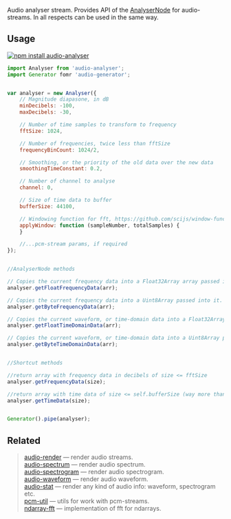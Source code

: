 Audio analyser stream. Provides API of the [AnalyserNode](https://developer.mozilla.org/en/docs/Web/API/AnalyserNode) for audio-streams. In all respects can be used in the same way.

## Usage

[![npm install audio-analyser](https://nodei.co/npm/audio-analyser.png?mini=true)](https://npmjs.org/package/audio-analyser)

```js
import Analyser from 'audio-analyser';
import Generator fomr 'audio-generator';


var analyser = new Analyser({
	// Magnitude diapasone, in dB
	minDecibels: -100,
	maxDecibels: -30,

	// Number of time samples to transform to frequency
	fftSize: 1024,

	// Number of frequencies, twice less than fftSize
	frequencyBinCount: 1024/2,

	// Smoothing, or the priority of the old data over the new data
	smoothingTimeConstant: 0.2,

	// Number of channel to analyse
	channel: 0,

	// Size of time data to buffer
	bufferSize: 44100,

	// Windowing function for fft, https://github.com/scijs/window-functions
	applyWindow: function (sampleNumber, totalSamples) {
	}

	//...pcm-stream params, if required
});


//AnalyserNode methods

// Copies the current frequency data into a Float32Array array passed into it.
analyser.getFloatFrequencyData(arr);

// Copies the current frequency data into a Uint8Array passed into it.
analyser.getByteFrequencyData(arr);

// Copies the current waveform, or time-domain data into a Float32Array array passed into it.
analyser.getFloatTimeDomainData(arr);

// Copies the current waveform, or time-domain data into a Uint8Array passed into it.
analyser.getByteTimeDomainData(arr);


//Shortcut methods

//return array with frequency data in decibels of size <= fftSize
analyser.getFrequencyData(size);

//return array with time data of size <= self.bufferSize (way more than fftSize)
analyser.getTimeData(size);


Generator().pipe(analyser);
```

## Related

> [audio-render](https://npmjs.org/package/audio-render) — render audio streams.<br/>
> [audio-spectrum](https://npmjs.org/package/audio-spectrum) — render audio spectrum.<br/>
> [audio-spectrogram](https://npmjs.org/package/audio-spectrogram) — render audio spectrogram.<br/>
> [audio-waveform](https://npmjs.org/package/audio-waveform) — render audio waveform.<br/>
> [audio-stat](https://npmjs.org/package/audio-stat) — render any kind of audio info: waveform, spectrogram etc.<br/>
> [pcm-util](https://npmjs.org/package/pcm-util) — utils for work with pcm-streams.<br/>
> [ndarray-fft](https://github.com/scijs/ndarray-fft) — implementation of fft for ndarrays.<br/>